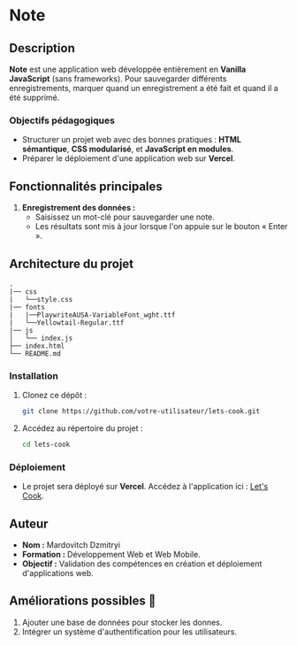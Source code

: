 # Note


## Description

**Note** est une application web développée entièrement en **Vanilla JavaScript** (sans frameworks). Pour sauvegarder différents enregistrements, marquer quand un enregistrement a été fait et quand il a été supprimé.

### Objectifs pédagogiques
- Structurer un projet web avec des bonnes pratiques : **HTML sémantique**, **CSS modularisé**, et **JavaScript en modules**.
- Préparer le déploiement d'une application web sur **Vercel**.

## Fonctionnalités principales

1. **Enregistrement des données :**
   - Saisissez un mot-clé pour sauvegarder une note.
   - Les résultats sont mis à jour lorsque l'on appuie sur le bouton « Enter ».

## Architecture du projet

```
.
|── css
|   └──style.css
|── fonts
|   |──PlaywriteAUSA-VariableFont_wght.ttf
|   └──Yellowtail-Regular.ttf
|── js
│   └── index.js
├── index.html
└── README.md
```
### Installation

1. Clonez ce dépôt :
   ```bash
   git clone https://github.com/votre-utilisateur/lets-cook.git
   ```
2. Accédez au répertoire du projet :
   ```bash
   cd lets-cook
   ```

### Déploiement

- Le projet sera déployé sur **Vercel**. Accédez à l'application ici : [Let's Cook](https://lets-cook.vercel.app).

## Auteur

- **Nom :** Mardovitch Dzmitryi
- **Formation :** Développement Web et Web Mobile.
- **Objectif :** Validation des compétences en création et déploiement d'applications web.

## Améliorations possibles 🚀

1. Ajouter une base de données pour stocker les donnes.
2. Intégrer un système d'authentification pour les utilisateurs.


